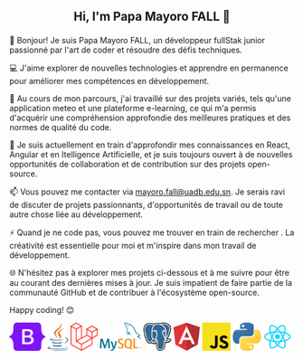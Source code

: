 <h2> <p align='center' > Hi, I'm Papa Mayoro FALL 👋 </p></h2>

👋 Bonjour! Je suis Papa Mayoro FALL, un développeur fullStak junior passionné par l'art de coder et résoudre des défis techniques.

💻 J'aime explorer de nouvelles technologies et apprendre en permanence pour améliorer mes compétences en développement.

🔧 Au cours de mon parcours, j'ai travaillé sur des projets variés, tels qu'une application meteo et une plateforme e-learning, ce qui m'a permis d'acquérir une compréhension approfondie des meilleures pratiques et des normes de qualité du code.

🌱 Je suis actuellement en train d'approfondir mes connaissances en React, Angular et en Itelligence Artificielle, et je suis toujours ouvert à de nouvelles opportunités de collaboration et de contribution sur des projets open-source.

📫 Vous pouvez me contacter via mayoro.fall@uadb.edu.sn. Je serais ravi de discuter de projets passionnants, d'opportunités de travail ou de toute autre chose liée au développement.

⚡ Quand je ne code pas, vous pouvez me trouver en train de rechercher . La créativité est essentielle pour moi et m'inspire dans mon travail de développement.

🌐 N'hésitez pas à explorer mes projets ci-dessous et à me suivre pour être au courant des dernières mises à jour. Je suis impatient de faire partie de la communauté GitHub et de contribuer à l'écosystème open-source.

Happy coding! 😊



<div class='container center' >
<img src='https://github.com/mayoro401/mayoro401/blob/main/68747470733a2f2f63646e2e737667706f726e2e636f6d2f6c6f676f732f626f6f7473747261702e737667.svg' height="50" height="50">
<img height="50" height="50" src='https://github.com/mayoro401/mayoro401/blob/main/68747470733a2f2f63646e2e737667706f726e2e636f6d2f6c6f676f732f6a6176612e737667.svg'>
<img height="50" height="50" src='https://github.com/mayoro401/mayoro401/blob/main/68747470733a2f2f63646e2e737667706f726e2e636f6d2f6c6f676f732f6c61726176656c2e737667.svg'>
<img 
height="50" height="50" src='https://github.com/mayoro401/mayoro401/blob/main/68747470733a2f2f63646e2e737667706f726e2e636f6d2f6c6f676f732f6d7973716c2e737667.svg'>
<imgg height="50" height="50" src='https://github.com/mayoro401/mayoro401/blob/main/68747470733a2f2f63646e2e737667706f726e2e636f6d2f6c6f676f732f6e65746c6966792e737667.svg'>
<img height="50" height="50" src='https://github.com/mayoro401/mayoro401/blob/main/68747470733a2f2f63646e2e737667706f726e2e636f6d2f6c6f676f732f706f737467726573716c2e737667.svg'>
<imgg height="50" height="50" src='https://github.com/mayoro401/mayoro401/blob/main/68747470733a2f2f63646e2e737667706f726e2e636f6d2f6c6f676f732f76697375616c2d73747564696f2d636f64652e737667.svg'>
<img height="50" height="50" src='https://github.com/mayoro401/mayoro401/blob/main/angular-icon.svg'>
<img height="50" height="50" src='https://github.com/mayoro401/mayoro401/blob/main/javascript.svg'>
<img height="50" height="50" src='https://github.com/mayoro401/mayoro401/blob/main/phython-icon.svg'>
<img height="50" height="50" src='https://github.com/mayoro401/mayoro401/blob/main/react-1-logo-png-transparent-removebg-preview.png'>
</div>
